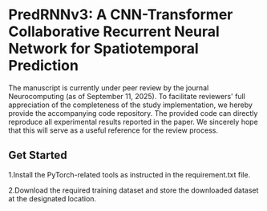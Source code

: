 # PredRNNv3: A CNN-Transformer Collaborative Recurrent Neural Network for Spatiotemporal Prediction
The manuscript is currently under peer review by the journal Neurocomputing (as of September 11, 2025). To facilitate reviewers' full appreciation of the completeness of the study implementation, we hereby provide the accompanying code repository. The provided code can directly reproduce all experimental results reported in the paper. We sincerely hope that this will serve as a useful reference for the review process.
## Get Started
1.Install the PyTorch-related tools as instructed in the requirement.txt file.

2.Download the required training dataset and store the downloaded dataset at the designated location.
